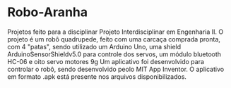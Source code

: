 # Robo-Aranha
Projetos feito para a disciplinar Projeto Interdisciplinar em Engenharia II. 
O projeto é um robô quadrupede, feito com uma carcaça comprada pronta, com 4 "patas", sendo utilizado um Arduino Uno, uma shield ArduinoSensorShieldv5.0 para controle dos servos, um módulo bluetooth HC-06 e oito servo motores 9g
Um aplicativo foi desenvolvido para controlar o robô, sendo desenvolvido peolo MIT App Inventor.
O aplicativo em formato .apk está presente nos arquivos disponibilizados.

